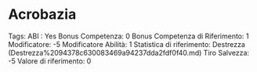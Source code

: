 # Acrobazia

Tags: ABI
: Yes
Bonus Competenza: 0
Bonus Competenza di Riferimento: 1
Modificatore: -5
Modificatore  Abilità: 1
Statistica di riferimento: Destrezza (Destrezza%2094378c630083469a94237dda2fdf0f40.md)
Tiro Salvezza: -5
Valore di riferimento: 0